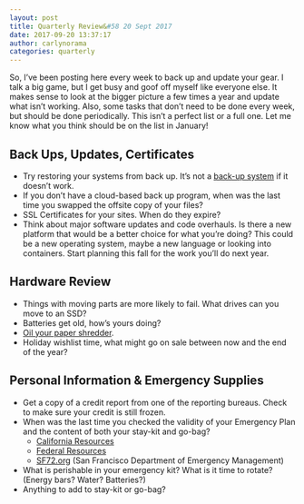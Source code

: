 ```yaml
---
layout: post
title: Quarterly Review&#58 20 Sept 2017
date: 2017-09-20 13:37:17
author: carlynorama
categories: quarterly
---
```

So, I’ve been posting here every week to back up and update your gear. I talk a big game, but I get busy and goof off myself like everyone else. It makes sense to look at the bigger picture a few times a year and update what isn’t working. Also, some tasks that don’t need to be done every week, but should be done periodically. This isn’t a perfect list or a full one. Let me know what you think should be on the list in January!

## Back Ups, Updates, Certificates

*   Try restoring your systems from back up. It’s not a [back-up system](https://blog.crashspace.org/2016/11/one-thing-to-do-today-tuesday-sweep-where-are-your-backups/) if it doesn’t work.
*   If you don’t have a cloud-based back up program, when was the last time you swapped the offsite copy of your files?
*   SSL Certificates for your sites. When do they expire?
*   Think about major software updates and code overhauls. Is there a new platform that would be a better choice for what you’re doing? This could be a new operating system, maybe a new language or looking into containers. Start planning this fall for the work you’ll do next year.

## Hardware Review

*   Things with moving parts are more likely to fail. What drives can you move to an SSD?
*   Batteries get old, how’s yours doing?
*   [Oil your paper shredder](https://lifehacker.com/5875771/oil-your-paper-shredder-with-canola-oil-to-keep-it-running-in-top-shape).
*   Holiday wishlist time, what might go on sale between now and the end of the year?

## Personal Information & Emergency Supplies

*   Get a copy of a credit report from one of the reporting bureaus. Check to make sure your credit is still frozen.
*   When was the last time you checked the validity of your Emergency Plan and the content of both your stay-kit and go-bag?
    *   [California Resources](http://www.caloes.ca.gov/)
    *   [Federal Resources](https://www.ready.gov/make-a-plan)
    *   [SF72.org](http://www.sf72.org/) (San Francisco Department of Emergency Management)
*   What is perishable in your emergency kit? What is it time to rotate? (Energy bars? Water? Batteries?)
*   Anything to add to stay-kit or go-bag?
